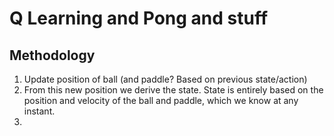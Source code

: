 # Q Learning and Pong and stuff

## Methodology
1. Update position of ball (and paddle? Based on previous state/action)
1. From this new position we derive the state.  State is entirely based on the position and velocity of the ball and paddle, which we know at any instant.
1.  
